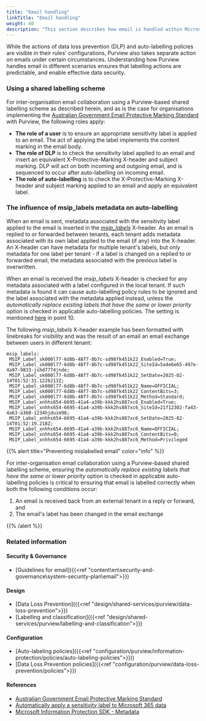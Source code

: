 ```yaml
---
title: "Email handling"
linkTitle: "Email handling"
weight: 40
description: "This section describes how email is handled within Microsoft Purview for system(s) built using ASD's Blueprint for Secure Cloud."
---
```


While the actions of data loss prevention (DLP) and auto-labelling policies are visible in their rules' configurations, Purview also takes separate action on emails under certain circumstances. Understanding how Purview handles email in different scenarios ensures that labelling actions are predictable, and enable effective data security.

### Using a shared labelling scheme

For inter-organisation email collaboration using a Purview-based shared labelling scheme as described herein, and as is the case for organisations implementing the [Australian Government Email Protective Marking Standard](https://www.protectivesecurity.gov.au/publications-library/australian-government-email-protective-marking-standard) with Purview, the following roles apply:

* **The role of a user** is to ensure an appropriate sensitivity label is applied to an email. The act of applying the label implements the content marking in the email body.
* **The role of DLP** is to check the sensitivity label applied to an email and insert an equivalent X-Protective-Marking X-header and subject marking. DLP will act on both incoming and outgoing email, and is sequenced to occur after auto-labelling on incoming email.
* **The role of auto-labelling** is to check the X-Protective-Marking X-header and subject marking applied to an email and apply an equivalent label.

### The influence of msip_labels metadata on auto-labelling

When an email is sent, metadata associated with the sensitivity label applied to the email is inserted in the [*msip_labels*](https://learn.microsoft.com/en-us/information-protection/develop/concept-mip-metadata) X-header. As an email is replied to or forwarded between tenants, each tenant adds metadata associated with its own label applied to the email (if any) into the X-header. An X-header can have metadata for multiple tenant's labels, but only metadata for one label per tenant - if a label is changed on a replied to or forwarded email, the metadata associated with the previous label is overwritten.

When an email is received the *msip_labels* X-header is checked for any metadata associated with a label configured in the local tenant. If such metadata is found it can cause auto-labelling policy rules to be ignored and the label associated with the metadata applied instead, unless the *automatically replace existing labels that have the same or lower priority* option is checked in applicable auto-labelling policies. The setting is mentioned [here](https://learn.microsoft.com/en-us/purview/apply-sensitivity-label-automatically#creating-an-auto-labeling-policy) in point 10.

The following *msip_labels* X-header example has been formatted with linebreaks for visibility and was the result of an email an email exchange between users in different tenant:

```code
msip_labels:
 MSIP_Label_sk000l77-6d8b-48f7-8b7c-sd98fk451k22_Enabled=True;
 MSIP_Label_sk000l77-6d8b-48f7-8b7c-sd98fk451k22_SiteId=5a4e6e65-497e-4a97-9833-jshd7774jnde;
 MSIP_Label_sk000l77-6d8b-48f7-8b7c-sd98fk451k22_SetDate=2025-02-14T01:52:31.1226213Z;
 MSIP_Label_sk000l77-6d8b-48f7-8b7c-sd98fk451k22_Name=OFFICIAL;
 MSIP_Label_sk000l77-6d8b-48f7-8b7c-sd98fk451k22_ContentBits=3;
 MSIP_Label_sk000l77-6d8b-48f7-8b7c-sd98fk451k22_Method=Standard;
 MSIP_Label_xnhhs654-6695-41a4-a39b-kkk2hs887xc6_Enabled=True;
 MSIP_Label_xnhhs654-6695-41a4-a39b-kkk2hs887xc6_SiteId=21f12302-fa43-4a63-a360-1234hjduim98;
 MSIP_Label_xnhhs654-6695-41a4-a39b-kkk2hs887xc6_SetDate=2025-02-14T01:52:19.218Z;
 MSIP_Label_xnhhs654-6695-41a4-a39b-kkk2hs887xc6_Name=OFFICIAL;
 MSIP_Label_xnhhs654-6695-41a4-a39b-kkk2hs887xc6_ContentBits=0;
 MSIP_Label_xnhhs654-6695-41a4-a39b-kkk2hs887xc6_Method=Privileged
```

{{% alert title="Preventing mislabelled email" color="info" %}}

For inter-organisation email collaboration using a Purview-based shared labelling scheme, ensuring the *automatically replace existing labels that have the same or lower priority* option is checked in applicable auto-labelling policies is critical to ensuring that email is labelled correctly when both the following conditions occur:

1. An email is received back from an external tenant in a reply or forward, and
1. The email's label has been changed in the email exchange

{{% /alert %}}

### Related information

#### Security & Governance

* [Guidelines for email]({{<ref "content\en\security-and-governance\system-security-plan\email">}})

#### Design

* [Data Loss Prevention]({{<ref "design/shared-services/purview/data-loss-prevention">}})
* [Labelling and classification]({{<ref "design/shared-services/purview/labelling-and-classification">}})

#### Configuration

* [Auto-labeling policies]({{<ref "configuration/purview/information-protection/policies/auto-labeling-policies">}}))
* [Data Loss Prevention policies]({{<ref "configuration/purview/data-loss-prevention/policies">}})

#### References

* [Australian Government Email Protective Marking Standard](https://www.protectivesecurity.gov.au/publications-library/australian-government-email-protective-marking-standard)
* [Automatically apply a sensitivity label to Microsoft 365 data](https://learn.microsoft.com/en-us/purview/apply-sensitivity-label-automatically)
* [Microsoft Information Protection SDK - Metadata](https://learn.microsoft.com/en-us/information-protection/develop/concept-mip-metadata)
